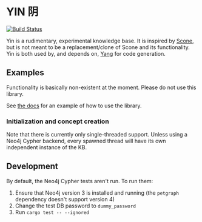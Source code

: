 # YIN 阴

[![Build Status](https://travis-ci.com/amosjyng/yin.svg?branch=master)](https://travis-ci.com/amosjyng/yin)

Yin is a rudimentary, experimental knowledge base. It is inspired by [Scone](https://github.com/sfahlman/scone), but is not meant to be a replacement/clone of Scone and its functionality. Yin is both used by, and depends on, [Yang](https://crates.io/crates/zamm_yang) for code generation.

## Examples

Functionality is basically non-existent at the moment. Please do not use this library.

See [the docs](https://docs.rs/zamm_yin/) for an example of how to use the library.

### Initialization and concept creation

Note that there is currently only single-threaded support. Unless using a Neo4j Cypher backend, every spawned thread will have its own independent instance of the KB.

## Development

By default, the Neo4j Cypher tests aren't run. To run them: 

 1. Ensure that Neo4j version 3 is installed and running (the `petgraph` dependency doesn't support version 4)
 2. Change the test DB password to `dummy_password`
 3. Run `cargo test -- --ignored`
